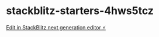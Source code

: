 # stackblitz-starters-4hws5tcz

[Edit in StackBlitz next generation editor ⚡️](https://stackblitz.com/~/github.com/bepriyansh/stackblitz-starters-4hws5tcz)